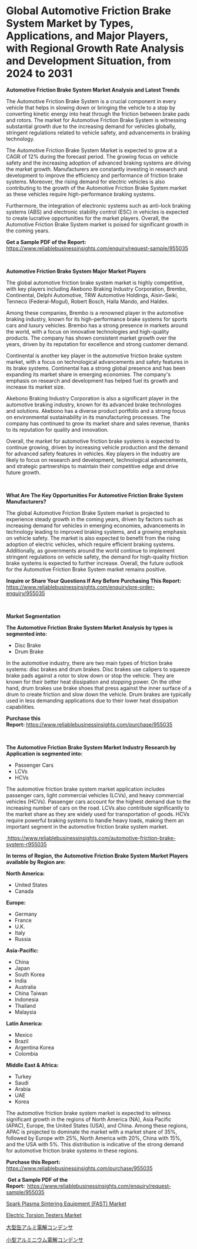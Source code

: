 <p><h1>Global Automotive Friction Brake System Market by Types, Applications, and Major Players, with Regional Growth Rate Analysis and Development Situation, from 2024 to 2031</h1></p><p><strong>Automotive Friction Brake System Market Analysis and Latest Trends</strong></p>
<p><p>The Automotive Friction Brake System is a crucial component in every vehicle that helps in slowing down or bringing the vehicle to a stop by converting kinetic energy into heat through the friction between brake pads and rotors. The market for Automotive Friction Brake System is witnessing substantial growth due to the increasing demand for vehicles globally, stringent regulations related to vehicle safety, and advancements in braking technology.</p><p>The Automotive Friction Brake System Market is expected to grow at a CAGR of 12% during the forecast period. The growing focus on vehicle safety and the increasing adoption of advanced braking systems are driving the market growth. Manufacturers are constantly investing in research and development to improve the efficiency and performance of friction brake systems. Moreover, the rising demand for electric vehicles is also contributing to the growth of the Automotive Friction Brake System market as these vehicles require high-performance braking systems.</p><p>Furthermore, the integration of electronic systems such as anti-lock braking systems (ABS) and electronic stability control (ESC) in vehicles is expected to create lucrative opportunities for the market players. Overall, the Automotive Friction Brake System market is poised for significant growth in the coming years.</p></p>
<p><strong>Get a Sample PDF of the Report:&nbsp;</strong> <a href="https://www.reliablebusinessinsights.com/enquiry/request-sample/955035">https://www.reliablebusinessinsights.com/enquiry/request-sample/955035</a></p>
<p>&nbsp;</p>
<p><strong>Automotive Friction Brake System Major Market Players</strong></p>
<p><p>The global automotive friction brake system market is highly competitive, with key players including Akebono Braking Industry Corporation, Brembo, Continental, Delphi Automotive, TRW Automotive Holdings, Aisin-Seiki, Tenneco (Federal-Mogul), Robert Bosch, Halla Mando, and Haldex.</p><p>Among these companies, Brembo is a renowned player in the automotive braking industry, known for its high-performance brake systems for sports cars and luxury vehicles. Brembo has a strong presence in markets around the world, with a focus on innovative technologies and high-quality products. The company has shown consistent market growth over the years, driven by its reputation for excellence and strong customer demand.</p><p>Continental is another key player in the automotive friction brake system market, with a focus on technological advancements and safety features in its brake systems. Continental has a strong global presence and has been expanding its market share in emerging economies. The company's emphasis on research and development has helped fuel its growth and increase its market size.</p><p>Akebono Braking Industry Corporation is also a significant player in the automotive braking industry, known for its advanced brake technologies and solutions. Akebono has a diverse product portfolio and a strong focus on environmental sustainability in its manufacturing processes. The company has continued to grow its market share and sales revenue, thanks to its reputation for quality and innovation.</p><p>Overall, the market for automotive friction brake systems is expected to continue growing, driven by increasing vehicle production and the demand for advanced safety features in vehicles. Key players in the industry are likely to focus on research and development, technological advancements, and strategic partnerships to maintain their competitive edge and drive future growth.</p></p>
<p>&nbsp;</p>
<p><strong>What Are The Key Opportunities For Automotive Friction Brake System Manufacturers?</strong></p>
<p><p>The global Automotive Friction Brake System market is projected to experience steady growth in the coming years, driven by factors such as increasing demand for vehicles in emerging economies, advancements in technology leading to improved braking systems, and a growing emphasis on vehicle safety. The market is also expected to benefit from the rising adoption of electric vehicles, which require efficient braking systems. Additionally, as governments around the world continue to implement stringent regulations on vehicle safety, the demand for high-quality friction brake systems is expected to further increase. Overall, the future outlook for the Automotive Friction Brake System market remains positive.</p></p>
<p><strong>Inquire or Share Your Questions If Any Before Purchasing This Report:</strong> <a href="https://www.reliablebusinessinsights.com/enquiry/pre-order-enquiry/955035">https://www.reliablebusinessinsights.com/enquiry/pre-order-enquiry/955035</a></p>
<p>&nbsp;</p>
<p><strong>Market Segmentation</strong></p>
<p><strong>The Automotive Friction Brake System Market Analysis by types is segmented into:</strong></p>
<p><ul><li>Disc Brake</li><li>Drum Brake</li></ul></p>
<p><p>In the automotive industry, there are two main types of friction brake systems: disc brakes and drum brakes. Disc brakes use calipers to squeeze brake pads against a rotor to slow down or stop the vehicle. They are known for their better heat dissipation and stopping power. On the other hand, drum brakes use brake shoes that press against the inner surface of a drum to create friction and slow down the vehicle. Drum brakes are typically used in less demanding applications due to their lower heat dissipation capabilities.</p></p>
<p><strong>Purchase this Report:&nbsp;</strong><a href="https://www.reliablebusinessinsights.com/purchase/955035">https://www.reliablebusinessinsights.com/purchase/955035</a></p>
<p>&nbsp;</p>
<p><strong>The Automotive Friction Brake System Market Industry Research by Application is segmented into:</strong></p>
<p><ul><li>Passenger Cars</li><li>LCVs</li><li>HCVs</li></ul></p>
<p><p>The automotive friction brake system market application includes passenger cars, light commercial vehicles (LCVs), and heavy commercial vehicles (HCVs). Passenger cars account for the highest demand due to the increasing number of cars on the road. LCVs also contribute significantly to the market share as they are widely used for transportation of goods. HCVs require powerful braking systems to handle heavy loads, making them an important segment in the automotive friction brake system market.</p></p>
<p><a href="https://www.reliablebusinessinsights.com/automotive-friction-brake-system-r955035">&nbsp;https://www.reliablebusinessinsights.com/automotive-friction-brake-system-r955035</a></p>
<p><strong>In terms of Region, the Automotive Friction Brake System Market Players available by Region are:</strong></p>
<p>
    <p> <strong> North America: </strong>
        <ul>
            <li>United States</li>
            <li>Canada</li>
        </ul>
        </p> 
    <p> <strong> Europe: </strong>
        <ul>
            <li>Germany</li>
            <li>France</li>
            <li>U.K.</li>
            <li>Italy</li>
            <li>Russia</li>
        </ul>
        </p> 
    <p> <strong> Asia-Pacific: </strong>
        <ul>
            <li>China</li>
            <li>Japan</li>
            <li>South Korea</li>
            <li>India</li>
            <li>Australia</li>
            <li>China Taiwan</li>
            <li>Indonesia</li>
            <li>Thailand</li>
            <li>Malaysia</li>
        </ul>
        </p> 
    <p> <strong> Latin America: </strong>
        <ul>
            <li>Mexico</li>
            <li>Brazil</li>
            <li>Argentina Korea</li>
            <li>Colombia</li>
        </ul>
        </p> 
    <p> <strong> Middle East & Africa: </strong>
        <ul>
            <li>Turkey</li>
            <li>Saudi</li>
            <li>Arabia</li>
            <li>UAE</li>
            <li>Korea</li>
        </ul>
    </p>
    </p>
<p><p>The automotive friction brake system market is expected to witness significant growth in the regions of North America (NA), Asia Pacific (APAC), Europe, the United States (USA), and China. Among these regions, APAC is projected to dominate the market with a market share of 35%, followed by Europe with 25%, North America with 20%, China with 15%, and the USA with 5%. This distribution is indicative of the strong demand for automotive friction brake systems in these regions.</p></p>
<p><strong>Purchase this Report: </strong><a href="https://www.reliablebusinessinsights.com/purchase/955035">https://www.reliablebusinessinsights.com/purchase/955035</a></p>
<p>&nbsp;<strong>Get a Sample PDF of the Report:&nbsp;&nbsp;</strong><a href="https://www.reliablebusinessinsights.com/enquiry/request-sample/955035">https://www.reliablebusinessinsights.com/enquiry/request-sample/955035</a></p>
<p><strong></strong></p>
<p><p><a href="https://github.com/CliffMedina6/Market-Research-Report-List-5/blob/main/spark-plasma-sintering-equipment-fast-market.md">Spark Plasma Sintering Equipment (FAST) Market</a></p><p><a href="https://github.com/provorikovar/Market-Research-Report-List-5/blob/main/electric-torsion-testers-market.md">Electric Torsion Testers Market</a></p><p><a href="https://github.com/LizaHeller2023/Market-Research-Report-List-1/blob/main/7588960170914.md">大型缶アルミ電解コンデンサ</a></p><p><a href="https://github.com/deonnorth8/Market-Research-Report-List-1/blob/main/5669338170913.md">小型アルミニウム電解コンデンサ</a></p></p>